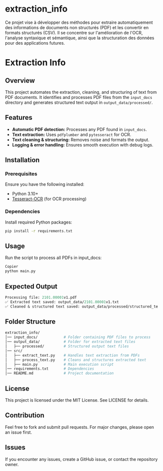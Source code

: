 # extraction_info
Ce projet vise à développer des méthodes pour extraire automatiquement des informations de documents non structurés (PDF) et les convertir en formats structurés (CSV). Il se concentre sur l'amélioration de l'OCR, l'analyse syntaxique et sémantique, ainsi que la structuration des données pour des applications futures.

# Extraction Info

## Overview
This project automates the extraction, cleaning, and structuring of text from PDF documents. It identifies and processes PDF files from the `input_docs` directory and generates structured text output in `output_data/processed/`.

## Features
- **Automatic PDF detection:** Processes any PDF found in `input_docs`.
- **Text extraction:** Uses `pdfplumber` and `pytesseract` for OCR.
- **Text cleaning & structuring:** Removes noise and formats the output.
- **Logging & error handling:** Ensures smooth execution with debug logs.

## Installation
### Prerequisites
Ensure you have the following installed:
- Python 3.10+
- [Tesseract-OCR](https://github.com/tesseract-ocr/tesseract) (for OCR processing)

### Dependencies
Install required Python packages:
```sh
pip install -r requirements.txt
```

## Usage
Run the script to process all PDFs in input_docs:

```sh
Copier
python main.py
```
## Expected Output

```graphql
Processing file: 2101.00001v1.pdf
✅ Extracted text saved: output_data/2101.00001v1.txt
✅ Cleaned & structured text saved: output_data/processed/structured_text.txt
```

## Folder Structure

```graphql
extraction_info/
│── input_docs/            # Folder containing PDF files to process
│── output_data/           # Folder for extracted text files
│   ├── processed/         # Structured output text files
│── src/
│   ├── extract_text.py    # Handles text extraction from PDFs
│   ├── process_text.py    # Cleans and structures extracted text
│   ├── main.py            # Main execution script
│── requirements.txt       # Dependencies
│── README.md              # Project documentation
```

## License

This project is licensed under the MIT License. See LICENSE for details.

## Contribution

Feel free to fork and submit pull requests. For major changes, please open an issue first.

## Issues

If you encounter any issues, create a GitHub issue, or contact the repository owner.
